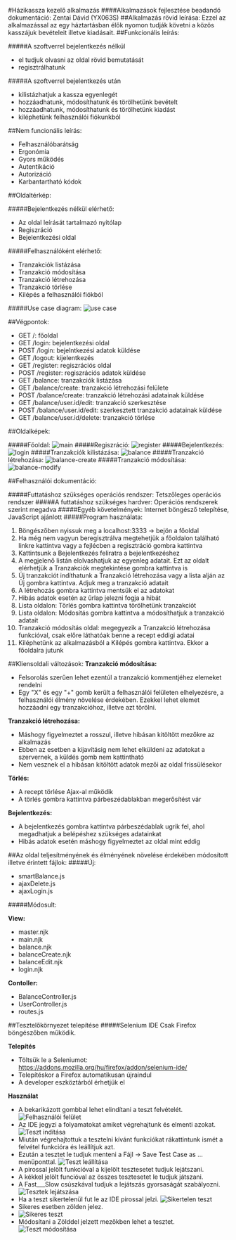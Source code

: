 #Házikassza kezelő alkalmazás
####Alkalmazások fejlesztése beadandó dokumentáció: Zentai Dávid (YX063S)
##Alkalmazás rövid leírása: 
Ezzel az alkalmazással az egy háztartásban élők nyomon tudják követni a közös kasszájuk bevételeit illetve kiadásait.
##Funkcionális leírás:

#####A szoftverrel bejelentkezés nélkül
+ el tudjuk olvasni az oldal rövid bemutatását
+ regisztrálhatunk

#####A szoftverrel bejelentkezés után
+ kilistázhatjuk a kassza egyenlegét
+ hozzáadhatunk, módosíthatunk és törölhetünk bevételt
+ hozzáadhatunk, módosíthatunk és törölhetünk kiadást
+ kiléphetünk felhasználói fiókunkból


##Nem funcionális leírás:
+ Felhasználóbarátság
+ Ergonómia
+ Gyors működés
+ Autentikáció
+ Autorizáció
+ Karbantartható kódok

##Oldaltérkép:

#####Bejelentkezés nélkül elérhető:
+ Az oldal leírását tartalmazó nyitólap
+ Regiszráció
+ Bejelentkezési oldal

#####Felhasználóként elérhető:
+ Tranzakciók listázása
+ Tranzakció módosítása
+ Tranzakció létrehozása
+ Tranzakció törlése
+ Kilépés a felhasználói fiókból

#####Use case diagram:
![use case](https://github.com/zentaidavid/cashier/blob/master/docs/images/usecase.png "Use case diagram")

##Végpontok:

+ GET /: főoldal 
+ GET /login: bejelentkezési oldal 
+ POST /login: bejelntkezési adatok küldése
+ GET /logout: kijelentkezés
+ GET /register: regiszrációs oldal
+ POST /register: regiszrációs adatok küldése 
+ GET /balance: tranzakciók listázása
+ GET /balance/create: tranzakció létrehozási felülete
+ POST /balance/create: tranzakció létrehozási adatainak küldése
+ GET /balance/user.id/edit: tranzakció szerkesztése
+ POST /balance/user.id/edit: szerkesztett tranzakció adatainak küldése
+ GET /balance/user.id/delete: tranzakció törlése

##Oldalképek:

#####Főoldal:
![main](https://github.com/zentaidavid/cashier/blob/master/docs/images/main.PNG "Az oldal leírása")
#####Regiszráció:
![register](https://github.com/zentaidavid/cashier/blob/master/docs/images/register.PNG "Regiszrációs oldal")
#####Bejelentkezés:
![login](https://github.com/zentaidavid/cashier/blob/master/docs/images/login.PNG "Bejelentkezési oldal")
#####Tranzakciók kilistázása:
![balance](https://github.com/zentaidavid/cashier/blob/master/docs/images/balance.PNG "Tranzakciók listájának az oldala")
#####Tranzakció létrehozása:
![balance-create](https://github.com/zentaidavid/cashier/blob/master/docs/images/balance-create.PNG "Tranzakció módosítása")
#####Tranzakció módosítása:
![balance-modify](https://github.com/zentaidavid/cashier/blob/master/docs/images/balance-modify.PNG "Új tranzakció létrehozása")

##Felhasználói dokumentáció:

#####Futtatáshoz szükséges operációs rendszer:
Tetszőleges operációs rendszer
#####A futtatáshoz szükséges hardver:
Operációs rendszerek szerint megadva
#####Egyéb követelmények:
Internet böngésző telepítése, JavaScript ajánlott
#####Program használata:
1. Böngészőben nyissuk meg a localhost:3333 -> bejön a főoldal
2. Ha még nem vagyun beregisztrálva megtehetjük a főoldalon található linkre kattintva vagy a fejlécben a regisztráció gombra kattintva
3. Kattintsunk a Bejelentkezés feliratra a bejelentkezéshez
4. A megjelenő listán elolvashatjuk az egyenleg adatait. Ezt az oldalt elérhetjük a Tranzakciók megtekintése gombra kattintva is
5. Új tranzakciót indíthatunk a Tranzakció létrehozása vagy a lista alján az Új gombra kattintva. Adjuk meg a tranzakció adatait
6. A létrehozás gombra kattintva mentsük el az adatokat
7. Hibás adatok esetén az űrlap jelezni fogja a hibát
8. Lista oldalon: Törlés gombra kattintva törölhetünk tranzakciót
9. Lista oldalon: Módosítás gombra kattintva a módosíthatjuk a tranzakció adatait
10. Tranzakció módosítás oldal: megegyezik a Tranzakció létrehozása funkcióval, csak előre láthatóak benne a recept eddigi adatai
11. Kiléphetünk az alkalmazásból a Kilépés gombra kattintva. Ekkor a főoldalra jutunk

##Kliensoldali változások:
**Tranzakció módosítása:**
+ Felsorolás szerűen lehet ezentúl a tranzakció kommentjéhez elemeket rendelni
+ Egy "X" és egy "+" gomb került a felhasználói felületen elhelyezésre, a felhasználói élmény növelése érdekében. Ezekkel lehet elemet hozzáadni egy tranzakcióhoz, illetve azt törölni.

**Tranzakció létrehozása:**
+ Máshogy figyelmeztet a rosszul, illetve hibásan kitöltött mezőkre az alkalmazás
+ Ebben az esetben a kijavításig nem lehet elküldeni az adatokat a szervernek, a küldés gomb nem kattintható
+ Nem vesznek el a hibásan kitöltött adatok mezői az oldal frissülésekor

**Törlés:**
+ A recept törlése Ajax-al működik
+ A törlés gombra kattintva párbeszédablakban megerősítést vár

**Bejelentkezés:**
+ A bejelentkezés gombra kattintva párbeszédablak ugrik fel, ahol megadhatjuk a belépéshez szükséges adatainkat
+ Hibás adatok esetén máshogy figyelmeztet az oldal mint eddig

##Az oldal teljesítményének és élményének növelése érdekében módosított illetve érintett fájlok:
#####Új:
+ smartBalance.js
+ ajaxDelete.js
+ ajaxLogin.js

#####Módosult:

**View:**
+ master.njk
+ main.njk
+ balance.njk
+ balanceCreate.njk
+ balanceEdit.njk
+ login.njk

**Contoller:**
+ BalanceController.js
+ UserController.js
+ routes.js

##Tesztelőkörnyezet telepítése
#####Selenium IDE
Csak Firefox böngészőben működik.

**Telepítés**
+ Töltsük le a Seleniumot: https://addons.mozilla.org/hu/firefox/addon/selenium-ide/
+ Telepítéskor a Firefox automatikusan újraindul
+ A developer eszköztárból érhetjük el 

**Használat**
+ A bekarikázott gombbal lehet elindítani a teszt felvételét.
![Felhasználói felület](https://github.com/zentaidavid/cashier/blob/master/docs/images/seleniumIDE1.PNG "felhasználói felület")
+ Az IDE jegyzi a folyamatokat amiket végrehajtunk és elmenti azokat.
![Teszt indítása](https://github.com/zentaidavid/cashier/blob/master/docs/images/seleniumIDE2.PNG "teszt indítása")
+ Miután végrehajtottuk a tesztelni kívánt funkciókat rákattintunk ismét a felvétel funkcióra és leállítjuk azt.
+ Ezután a tesztet le tudjuk menteni a Fájl -> Save Test Case as ... menüponttal.
![Teszt leállítása](https://github.com/zentaidavid/cashier/blob/master/docs/images/seleniumIDE3.PNG "teszt leállítása")
+ A pirossal jelölt funkcióval a kijelölt tesztesetet tudjuk lejátszani.
+ A kékkel jelölt funcióval az összes tesztesetet le tudjuk játszani.
+ A Fast___Slow csúszkával tudjuk a lejátszás gyorsaságát szabályozni.
![Tesztek lejátszása](https://github.com/zentaidavid/cashier/blob/master/docs/images/seleniumIDE4.png "tesztek lejátszása")
+ Ha a teszt sikertelenül fut le az IDE pirossal jelzi.
![Sikertelen teszt](https://github.com/zentaidavid/cashier/blob/master/docs/images/seleniumIDE5.png "sikertelen teszt")
+ Sikeres esetben zölden jelez.
+ ![Sikeres teszt](https://github.com/zentaidavid/cashier/blob/master/docs/images/seleniumIDE6.png "sikeres teszt")
+ Módosítani a Zölddel jelzett mezőkben lehet a tesztet.
![Teszt módosítása](https://github.com/zentaidavid/cashier/blob/master/docs/images/seleniumIDE7.png "teszt módosítása")